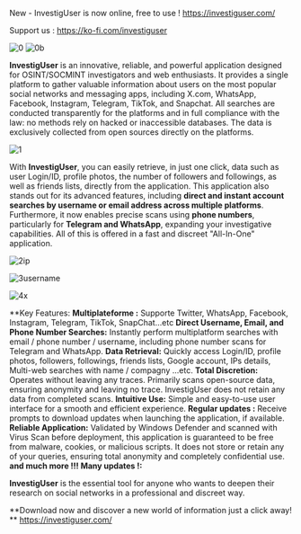New - InvestigUser is now online, free to use !  https://investiguser.com/

Support us : https://ko-fi.com/investiguser 

![0](https://github.com/user-attachments/assets/5a425acf-e7af-4f80-9e07-8f3691ce2abc)
![0b](https://github.com/user-attachments/assets/0953a042-400a-49e3-9973-8e660a610fc8)



**InvestigUser** is an innovative, reliable, and powerful application designed for OSINT/SOCMINT investigators and web enthusiasts. It provides a single platform to gather valuable information about users on the most popular social networks and messaging apps, including X.com, WhatsApp, Facebook, Instagram, Telegram, TikTok, and Snapchat. All searches are conducted transparently for the platforms and in full compliance with the law: no methods rely on hacked or inaccessible databases. The data is exclusively collected from open sources directly on the platforms.

![1](https://github.com/user-attachments/assets/79c72370-7c7f-4b5f-912f-1ae0ba1f75d0)


 
With **InvestigUser**, you can easily retrieve, in just one click, data such as user Login/ID, profile photos, the number of followers and followings, as well as friends lists, directly from the application. This application also stands out for its advanced features, including **direct and instant account searches by username or email address across multiple platforms**. Furthermore, it now enables precise scans using **phone numbers**, particularly for **Telegram and WhatsApp**, expanding your investigative capabilities. All of this is offered in a fast and discreet "All-In-One" application.


![2ip](https://github.com/user-attachments/assets/e0b4c151-fade-4eea-b65d-d820e8665612)

![3username](https://github.com/user-attachments/assets/3b3dd03a-98f2-4d59-9c09-3488ade9717c)

![4x](https://github.com/user-attachments/assets/bf644c33-a9d6-43c4-ac00-695b7dd089d0)


**Key Features:
**Multiplateforme :** Supporte Twitter, WhatsApp, Facebook, Instagram, Telegram, TikTok, SnapChat…etc
**Direct Username, Email, and Phone Number Searches:** Instantly perform multiplatform searches with email / phone number / username, including phone number scans for Telegram and WhatsApp.
**Data Retrieval:** Quickly access Login/ID, profile photos, followers, followings, friends lists, Google account, IPs details, Multi-web searches with name / compagny ...etc.
**Total Discretion:** Operates without leaving any traces. Primarily scans open-source data, ensuring anonymity and leaving no trace. InvestigUser does not retain any data from completed scans.
**Intuitive Use:** Simple and easy-to-use user interface for a smooth and efficient experience.
**Regular updates :** Receive prompts to download updates when launching the application, if available.
**Reliable Application:** Validated by Windows Defender and scanned with Virus Scan before deployment, this application is guaranteed to be free from malware, cookies, or malicious scripts. It does not store or retain any of your queries, ensuring total anonymity and completely confidential use.
**and much more !!! Many updates !:**

**InvestigUser** is the essential tool for anyone who wants to deepen their research on social networks in a professional and discreet way.

**Download now and discover a new world of information just a click away!
**
https://investiguser.com/

